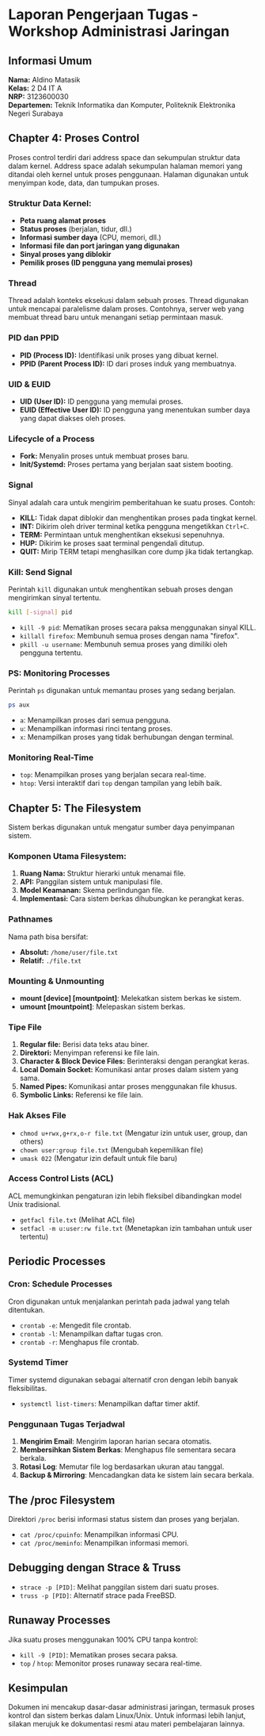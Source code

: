 # Laporan Pengerjaan Tugas - Workshop Administrasi Jaringan

## Informasi Umum
**Nama:** Aldino Matasik  
**Kelas:** 2 D4 IT A  
**NRP:** 3123600030  
**Departemen:** Teknik Informatika dan Komputer, Politeknik Elektronika Negeri Surabaya

## Chapter 4: Proses Control
Proses control terdiri dari address space dan sekumpulan struktur data dalam kernel. Address space adalah sekumpulan halaman memori yang ditandai oleh kernel untuk proses penggunaan. Halaman digunakan untuk menyimpan kode, data, dan tumpukan proses.

### Struktur Data Kernel:
- **Peta ruang alamat proses**
- **Status proses** (berjalan, tidur, dll.)
- **Informasi sumber daya** (CPU, memori, dll.)
- **Informasi file dan port jaringan yang digunakan**
- **Sinyal proses yang diblokir**
- **Pemilik proses (ID pengguna yang memulai proses)**

### Thread
Thread adalah konteks eksekusi dalam sebuah proses. Thread digunakan untuk mencapai paralelisme dalam proses. Contohnya, server web yang membuat thread baru untuk menangani setiap permintaan masuk.

### PID dan PPID
- **PID (Process ID):** Identifikasi unik proses yang dibuat kernel.
- **PPID (Parent Process ID):** ID dari proses induk yang membuatnya.

### UID & EUID
- **UID (User ID):** ID pengguna yang memulai proses.
- **EUID (Effective User ID):** ID pengguna yang menentukan sumber daya yang dapat diakses oleh proses.

### Lifecycle of a Process
- **Fork:** Menyalin proses untuk membuat proses baru.
- **Init/Systemd:** Proses pertama yang berjalan saat sistem booting.

### Signal
Sinyal adalah cara untuk mengirim pemberitahuan ke suatu proses. Contoh:
- **KILL:** Tidak dapat diblokir dan menghentikan proses pada tingkat kernel.
- **INT:** Dikirim oleh driver terminal ketika pengguna mengetikkan `Ctrl+C`.
- **TERM:** Permintaan untuk menghentikan eksekusi sepenuhnya.
- **HUP:** Dikirim ke proses saat terminal pengendali ditutup.
- **QUIT:** Mirip TERM tetapi menghasilkan core dump jika tidak tertangkap.

### Kill: Send Signal
Perintah `kill` digunakan untuk menghentikan sebuah proses dengan mengirimkan sinyal tertentu.
```sh
kill [-signal] pid
```
- `kill -9 pid`: Mematikan proses secara paksa menggunakan sinyal KILL.
- `killall firefox`: Membunuh semua proses dengan nama "firefox".
- `pkill -u username`: Membunuh semua proses yang dimiliki oleh pengguna tertentu.

### PS: Monitoring Processes
Perintah `ps` digunakan untuk memantau proses yang sedang berjalan.
```sh
ps aux
```
- `a`: Menampilkan proses dari semua pengguna.
- `u`: Menampilkan informasi rinci tentang proses.
- `x`: Menampilkan proses yang tidak berhubungan dengan terminal.

### Monitoring Real-Time
- `top`: Menampilkan proses yang berjalan secara real-time.
- `htop`: Versi interaktif dari `top` dengan tampilan yang lebih baik.

## Chapter 5: The Filesystem
Sistem berkas digunakan untuk mengatur sumber daya penyimpanan sistem.

### Komponen Utama Filesystem:
1. **Ruang Nama:** Struktur hierarki untuk menamai file.
2. **API:** Panggilan sistem untuk manipulasi file.
3. **Model Keamanan:** Skema perlindungan file.
4. **Implementasi:** Cara sistem berkas dihubungkan ke perangkat keras.

### Pathnames
Nama path bisa bersifat:
- **Absolut:** `/home/user/file.txt`
- **Relatif:** `./file.txt`

### Mounting & Unmounting
- **mount [device] [mountpoint]**: Melekatkan sistem berkas ke sistem.
- **umount [mountpoint]**: Melepaskan sistem berkas.

### Tipe File
1. **Regular file:** Berisi data teks atau biner.
2. **Direktori:** Menyimpan referensi ke file lain.
3. **Character & Block Device Files:** Berinteraksi dengan perangkat keras.
4. **Local Domain Socket:** Komunikasi antar proses dalam sistem yang sama.
5. **Named Pipes:** Komunikasi antar proses menggunakan file khusus.
6. **Symbolic Links:** Referensi ke file lain.

### Hak Akses File
- `chmod u+rwx,g+rx,o-r file.txt` (Mengatur izin untuk user, group, dan others)
- `chown user:group file.txt` (Mengubah kepemilikan file)
- `umask 022` (Mengatur izin default untuk file baru)

### Access Control Lists (ACL)
ACL memungkinkan pengaturan izin lebih fleksibel dibandingkan model Unix tradisional.
- `getfacl file.txt` (Melihat ACL file)
- `setfacl -m u:user:rw file.txt` (Menetapkan izin tambahan untuk user tertentu)

## Periodic Processes
### Cron: Schedule Processes
Cron digunakan untuk menjalankan perintah pada jadwal yang telah ditentukan.
- `crontab -e`: Mengedit file crontab.
- `crontab -l`: Menampilkan daftar tugas cron.
- `crontab -r`: Menghapus file crontab.

### Systemd Timer
Timer systemd digunakan sebagai alternatif cron dengan lebih banyak fleksibilitas.
- `systemctl list-timers`: Menampilkan daftar timer aktif.

### Penggunaan Tugas Terjadwal
1. **Mengirim Email**: Mengirim laporan harian secara otomatis.
2. **Membersihkan Sistem Berkas**: Menghapus file sementara secara berkala.
3. **Rotasi Log**: Memutar file log berdasarkan ukuran atau tanggal.
4. **Backup & Mirroring**: Mencadangkan data ke sistem lain secara berkala.

## The /proc Filesystem
Direktori `/proc` berisi informasi status sistem dan proses yang berjalan.
- `cat /proc/cpuinfo`: Menampilkan informasi CPU.
- `cat /proc/meminfo`: Menampilkan informasi memori.

## Debugging dengan Strace & Truss
- `strace -p [PID]`: Melihat panggilan sistem dari suatu proses.
- `truss -p [PID]`: Alternatif strace pada FreeBSD.

## Runaway Processes
Jika suatu proses menggunakan 100% CPU tanpa kontrol:
- `kill -9 [PID]`: Mematikan proses secara paksa.
- `top` / `htop`: Memonitor proses runaway secara real-time.

## Kesimpulan
Dokumen ini mencakup dasar-dasar administrasi jaringan, termasuk proses kontrol dan sistem berkas dalam Linux/Unix. Untuk informasi lebih lanjut, silakan merujuk ke dokumentasi resmi atau materi pembelajaran lainnya.